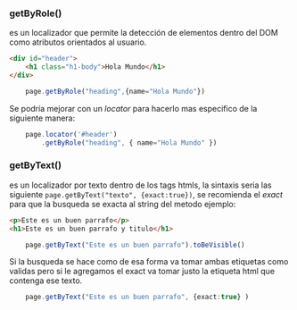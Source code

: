 
### getByRole()

es un localizador que permite la detección de elementos dentro del DOM como atributos orientados al usuario.

```html
<div id="header">	
	<h1 class="h1-body">Hola Mundo</h1>
</div>
```

```typescript
	page.getByRole("heading",{name="Hola Mundo"})

```

Se podría mejorar con un *locator* para hacerlo mas especifico de la siguiente manera:

```typescript
	page.locator('#header')
		.getByRole("heading", { name="Hola Mundo" })
```

### getByText()

es un localizador por texto dentro de los tags htmls, la sintaxis seria las siguiente `page.getByText("texto", {exact:true})`, se recomienda el  *exact* para que la busqueda se exacta al string del metodo ejemplo:

```html
<p>Este es un buen parrafo</p>
<h1>Este es un buen parrafo y titulo</h1>
```

```typescript
	page.getByText("Este es un buen parrafo").toBeVisible()
```

Si la busqueda se hace como de esa forma va tomar ambas etiquetas como validas pero si le agregamos el exact va tomar justo la etiqueta html que contenga ese texto.

```typescript
	page.getByText("Este es un buen parrafo", {exact:true} )
```

